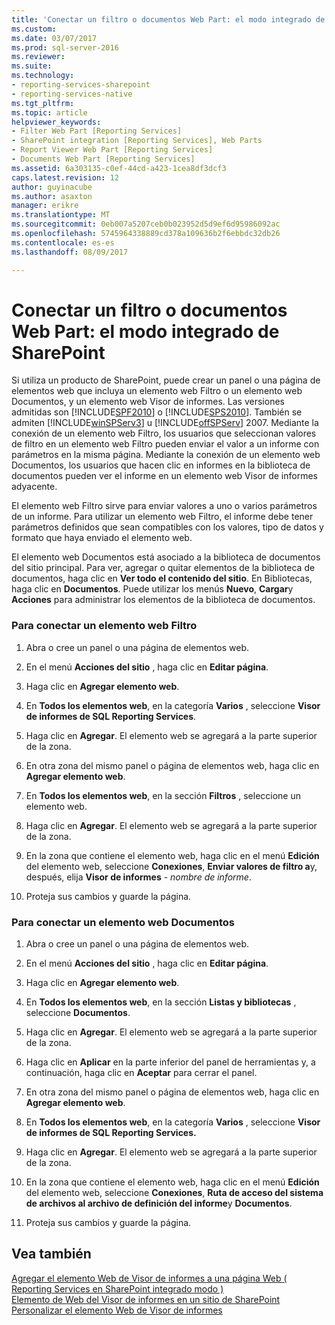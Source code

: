 ```yaml
---
title: 'Conectar un filtro o documentos Web Part: el modo integrado de SharePoint | Documentos de Microsoft'
ms.custom: 
ms.date: 03/07/2017
ms.prod: sql-server-2016
ms.reviewer: 
ms.suite: 
ms.technology:
- reporting-services-sharepoint
- reporting-services-native
ms.tgt_pltfrm: 
ms.topic: article
helpviewer_keywords:
- Filter Web Part [Reporting Services]
- SharePoint integration [Reporting Services], Web Parts
- Report Viewer Web Part [Reporting Services]
- Documents Web Part [Reporting Services]
ms.assetid: 6a303135-c0ef-44cd-a423-1cea8df3dcf3
caps.latest.revision: 12
author: guyinacube
ms.author: asaxton
manager: erikre
ms.translationtype: MT
ms.sourcegitcommit: 0eb007a5207ceb0b023952d5d9ef6d95986092ac
ms.openlocfilehash: 5745964338889cd378a109636b2f6ebbdc32db26
ms.contentlocale: es-es
ms.lasthandoff: 08/09/2017

---
```

# <a name="connect-filter-or-documents-web-part---sharepoint-integrated-mode"></a>Conectar un filtro o documentos Web Part: el modo integrado de SharePoint
  Si utiliza un producto de SharePoint, puede crear un panel o una página de elementos web que incluya un elemento web Filtro o un elemento web Documentos, y un elemento web Visor de informes. Las versiones admitidas son [!INCLUDE[SPF2010](../../includes/spf2010-md.md)] o [!INCLUDE[SPS2010](../../includes/sps2010-md.md)]. También se admiten [!INCLUDE[winSPServ3](../../includes/winspserv3-md.md)] u [!INCLUDE[offSPServ](../../includes/offspserv-md.md)] 2007. Mediante la conexión de un elemento web Filtro, los usuarios que seleccionan valores de filtro en un elemento web Filtro pueden enviar el valor a un informe con parámetros en la misma página. Mediante la conexión de un elemento web Documentos, los usuarios que hacen clic en informes en la biblioteca de documentos pueden ver el informe en un elemento web Visor de informes adyacente.  
  
 El elemento web Filtro sirve para enviar valores a uno o varios parámetros de un informe. Para utilizar un elemento web Filtro, el informe debe tener parámetros definidos que sean compatibles con los valores, tipo de datos y formato que haya enviado el elemento web.  
  
 El elemento web Documentos está asociado a la biblioteca de documentos del sitio principal. Para ver, agregar o quitar elementos de la biblioteca de documentos, haga clic en **Ver todo el contenido del sitio**. En Bibliotecas, haga clic en **Documentos**. Puede utilizar los menús **Nuevo**, **Cargar**y **Acciones** para administrar los elementos de la biblioteca de documentos.  
  
### <a name="to-connect-a-filter-web-part"></a>Para conectar un elemento web Filtro  
  
1.  Abra o cree un panel o una página de elementos web.  
  
2.  En el menú **Acciones del sitio** , haga clic en **Editar página**.  
  
3.  Haga clic en **Agregar elemento web**.  
  
4.  En **Todos los elementos web**, en la categoría **Varios** , seleccione **Visor de informes de SQL Reporting Services**.  
  
5.  Haga clic en **Agregar**. El elemento web se agregará a la parte superior de la zona.  
  
6.  En otra zona del mismo panel o página de elementos web, haga clic en **Agregar elemento web**.  
  
7.  En **Todos los elementos web**, en la sección **Filtros** , seleccione un elemento web.  
  
8.  Haga clic en **Agregar**. El elemento web se agregará a la parte superior de la zona.  
  
9. En la zona que contiene el elemento web, haga clic en el menú **Edición** del elemento web, seleccione **Conexiones**, **Enviar valores de filtro a**y, después, elija **Visor de informes** - *nombre de informe*.  
  
10. Proteja sus cambios y guarde la página.  
  
### <a name="to-connect-a-documents-web-part"></a>Para conectar un elemento web Documentos  
  
1.  Abra o cree un panel o una página de elementos web.  
  
2.  En el menú **Acciones del sitio** , haga clic en **Editar página**.  
  
3.  Haga clic en **Agregar elemento web**.  
  
4.  En **Todos los elementos web**, en la sección **Listas y bibliotecas** , seleccione **Documentos**.  
  
5.  Haga clic en **Agregar**. El elemento web se agregará a la parte superior de la zona.  
  
6.  Haga clic en **Aplicar** en la parte inferior del panel de herramientas y, a continuación, haga clic en **Aceptar** para cerrar el panel.  
  
7.  En otra zona del mismo panel o página de elementos web, haga clic en **Agregar elemento web**.  
  
8.  En **Todos los elementos web**, en la categoría **Varios** , seleccione **Visor de informes de SQL Reporting Services.**  
  
9. Haga clic en **Agregar**. El elemento web se agregará a la parte superior de la zona.  
  
10. En la zona que contiene el elemento web, haga clic en el menú **Edición** del elemento web, seleccione **Conexiones**, **Ruta de acceso del sistema de archivos al archivo de definición del informe**y **Documentos**.  
  
11. Proteja sus cambios y guarde la página.  
  
## <a name="see-also"></a>Vea también  
 [Agregar el elemento Web de Visor de informes a una página Web &#40; Reporting Services en SharePoint integrado modo &#41;](../../reporting-services/report-server-sharepoint/add-the-report-viewer-web-part-to-a-web-page.md)   
 [Elemento de Web del Visor de informes en un sitio de SharePoint](../../reporting-services/report-server-sharepoint/report-viewer-web-part-on-a-sharepoint-site.md)   
 [Personalizar el elemento Web de Visor de informes](../../reporting-services/report-server-sharepoint/customize-the-report-viewer-web-part.md)  
  
  

